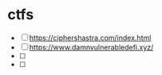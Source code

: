# ctfs



- [ ] https://ciphershastra.com/index.html
- [ ] https://www.damnvulnerabledefi.xyz/
- [ ] 
- [ ]
